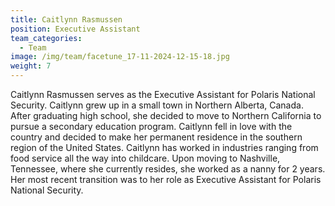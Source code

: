 ```yaml
---
title: Caitlynn Rasmussen
position: Executive Assistant
team_categories:
  - Team
image: /img/team/facetune_17-11-2024-12-15-18.jpg
weight: 7
---
```

Caitlynn Rasmussen serves as the Executive Assistant for Polaris National Security.
Caitlynn grew up in a small town in Northern Alberta, Canada. After graduating high school, she decided to move to Northern California to pursue a secondary education program. Caitlynn fell in love with the country and decided to make her permanent residence in the southern region of the United States. 
Caitlynn has worked in industries ranging from food service all the way into childcare. Upon moving to Nashville, Tennessee, where she currently resides, she worked as a nanny for 2 years. Her most recent transition was to her role as Executive Assistant for Polaris National Security.